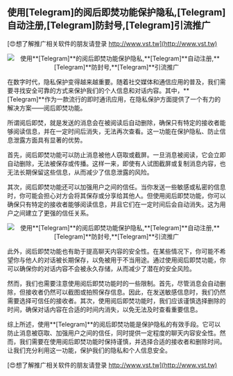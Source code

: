 ## **使用**[Telegram]**的阅后即焚功能保护隐私,**[Telegram]**自动注册,**[Telegram]**防封号,**[Telegram]**引流推广**

[😍想了解推广相关软件的朋友请登录 http://www.vst.tw](http://www.vst.tw)

 <center><img src="https://vst.tw/MP4/tuiguang/png/7.png" alt="使用**[Telegram]**的阅后即焚功能保护隐私,**[Telegram]**自动注册,**[Telegram]**防封号,**[Telegram]**引流推广"></center>

在数字时代，隐私保护变得越来越重要。随着社交媒体和通信应用的普及，我们需要寻找安全可靠的方式来保护我们的个人信息和对话内容。其中，**[Telegram]**作为一款流行的即时通讯应用，在隐私保护方面提供了一个有力的解决方案——阅后即焚功能。

所谓阅后即焚，就是发送的消息会在被阅读后自动删除，确保只有特定的接收者能够阅读信息，并在一定时间后消失，无法再次查看。这一功能在保护隐私、防止信息泄露方面具有显著的优势。

首先，阅后即焚功能可以防止消息被他人窃取或截屏。一旦消息被阅读，它会立即自动删除，无法被保存或传播。这样一来，即使有人试图截屏或复制消息内容，也无法长期保留这些信息，从而减少了信息泄露的风险。

其次，阅后即焚功能还可以加强用户之间的信任。当你发送一些敏感或私密的信息时，你可能会担心对方会将其保存或分享给其他人。但使用阅后即焚功能，你可以确保只有特定的接收者能够阅读信息，并且它们在一定时间后会自动消失。这为用户之间建立了更强的信任关系。

 <center><img src="https://vst.tw/MP4/tuiguang/png/0.png" alt="使用**[Telegram]**的阅后即焚功能保护隐私,**[Telegram]**自动注册,**[Telegram]**防封号,**[Telegram]**引流推广"></center>

此外，阅后即焚功能也有助于提高聊天内容的安全性。在某些情况下，你可能不希望你与他人的对话被长期保存，以免被用于不当用途。通过使用阅后即焚功能，你可以确保你的对话内容不会被永久存储，从而减少了潜在的安全风险。

然而，我们也需要注意使用阅后即焚功能时的一些限制。首先，尽管消息会自动删除，但接收者仍然可以截图或拍照保存信息。因此，在发送敏感信息时，我们仍然需要选择可信任的接收者。其次，使用阅后即焚功能时，我们应该谨慎选择删除的时间，确保对话内容在合适的时间内消失，以免无法及时查看重要信息。

综上所述，使用**[Telegram]**的阅后即焚功能是保护隐私的有效手段。它可以防止消息被窃取、加强用户之间的信任，同时提供一定程度的聊天内容安全性。然而，我们需要在使用阅后即焚功能时保持谨慎，并选择合适的接收者和删除时间。让我们充分利用这一功能，保护我们的隐私和个人信息安全。

[😍想了解推广相关软件的朋友请登录 http://www.vst.tw](http://www.vst.tw)




